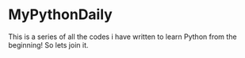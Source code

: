 # MyPythonDaily
This is a series of all the codes i have written to learn Python from the beginning! So lets join it.
